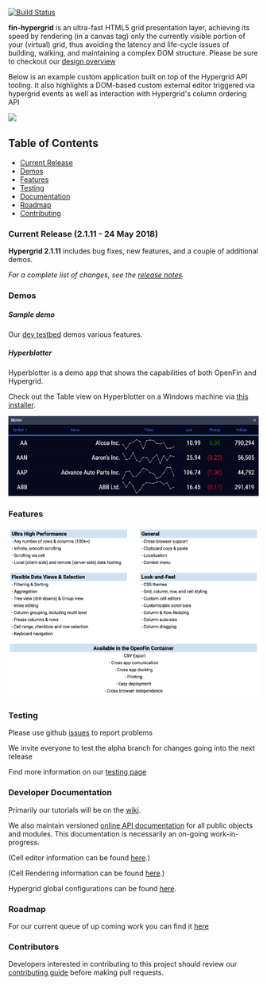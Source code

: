 [![Build Status](https://travis-ci.org/openfin/fin-hypergrid.svg?branch=develop)](https://travis-ci.org/openfin/fin-hypergrid)

**fin-hypergrid** is an ultra-fast HTML5 grid presentation layer, achieving its speed by rendering (in a canvas tag) only the currently visible portion of your (virtual) grid, thus avoiding the latency and life-cycle issues of building, walking, and maintaining a complex DOM structure. Please be sure to checkout our [design overview](OVERVIEW.md)

Below is an example custom application built on top of the Hypergrid API tooling.
It also highlights a DOM-based custom external editor triggered via hypergrid events as well as interaction with Hypergrid's column ordering API

<img src="images/README/gridshot04.gif">

## Table of Contents
* [Current Release](#current-release-2110---4-may-2018)
* [Demos](#demos)
* [Features](#features)
* [Testing](#testing)
* [Documentation](#developer-documentation)
* [Roadmap](#roadmap)
* [Contributing](#contributors)

### Current Release (2.1.11 - 24 May 2018)

**Hypergrid 2.1.11** includes bug fixes, new features, and a couple of additional demos.

_For a complete list of changes, see the [release notes](https://github.com/fin-hypergrid/core/releases)._

### Demos

##### Sample demo

Our [dev testbed](https://fin-hypergrid.github.io/core) demos various features.

##### Hyperblotter

Hyperblotter is a demo app that shows the capabilities of both OpenFin and Hypergrid.

Check out the Table view on Hyperblotter on a Windows machine via [this installer](https://dl.openfin.co/services/download?fileName=Hyperblotter&config=http://cdn.openfin.co/demos/hyperblotter/app.json).

![](images/README/Hyperblotter%20Tabled%20Reduced%20Rows.png)

### Features

![](images/README/Hypergrid%20Features.png)

### Testing

Please use github [issues](https://github.com/fin-hypergrid/core/issues) to report problems

We invite everyone to test the alpha branch for changes going into the next release

Find more information on our [testing page](TESTING.md)

### Developer Documentation

Primarily our tutorials will be on the [wiki](https://github.com/fin-hypergrid/core/wiki).

We also maintain versioned [online API documentation](https://fin-hypergrid.github.io/core/2.1.9/doc/Hypergrid.html) for all public objects and modules. This documentation is necessarily an on-going work-in-progress.

(Cell editor information can be found [here](https://github.com/fin-hypergrid/core/wiki/Cell-Editors).)

(Cell Rendering information can be found [here](https://github.com/fin-hypergrid/core/wiki/Cell-Renderers).)

Hypergrid global configurations can be found [here](https://fin-hypergrid.github.io/core/2.1.9/doc/module-defaults.html).

### Roadmap

For our current queue of up coming work you can find it [here](ROADMAP.md)

### Contributors

Developers interested in contributing to this project should review our [contributing guide](CONTRIBUTING.md) before making pull requests.
